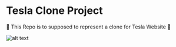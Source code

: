 # Tesla Clone Project
🚩 This Repo is to supposed to represent a clone for Tesla Website 🚩




![alt text](https://user-images.githubusercontent.com/20793397/235245237-bbd77b96-508b-4f25-9c7b-de867345d93e.png)
